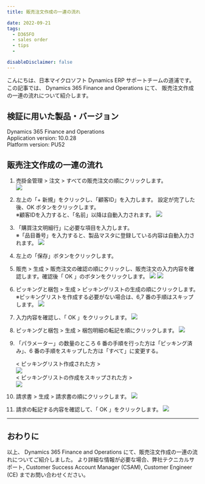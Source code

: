 ```yaml
---
title: 販売注文作成の一連の流れ

date: 2022-09-21
tags:
  - D365FO
  - sales order
  - tips
  - 

disableDisclaimer: false
---
```



こんにちは、日本マイクロソフト Dynamics ERP サポートチームの道浦です。  
この記事では、 Dynamics 365 Finance and Operations にて、 販売注文作成の一連の流れについて紹介します。


<!-- more -->
## 検証に用いた製品・バージョン
Dynamics 365 Finance and Operations      
Application version: 10.0.28    
Platform version: PU52  


## 販売注文作成の一連の流れ

1. 売掛金管理 > 注文 > すべての販売注文の順にクリックします。  
    ![](./how-to-create-sales-order/step1.png)

2. 左上の「+ 新規」をクリックし、「顧客ID」を入力します。
    設定が完了した後、OK ボタンをクリックします。  
    ※顧客IDを入力すると、「名前」以降は自動入力されます。
    ![](./how-to-create-sales-order/step2.png)


3. 「購買注文明細行」に必要な項目を入力します。  
    ※「品目番号」を入力すると、製品マスタに登録している内容は自動入力されます。
    ![](./how-to-create-sales-order/step3.png)


4. 左上の「保存」ボタンをクリックします。


5. 販売 > 生成 > 販売注文の確認の順にクリックし、販売注文の入力内容を確認します。確認後「 OK 」のボタンをクリックします。
    ![](./how-to-create-sales-order/step5.png) 
    ![](./how-to-create-sales-order/step5-1.png) 


<!-- ピッキングリストの転記を追加 -->
6. ピッキングと梱包 > 生成 > ピッキングリストの生成の順にクリックします。  
※ピッキングリストを作成する必要がない場合は、6,7 番の手順はスキップします。
    ![](./how-to-create-sales-order/step6.png) 

7. 入力内容を確認し、「 OK 」をクリックします。
    ![](./how-to-create-sales-order/step7.png) 


8. ピッキングと梱包 > 生成 > 梱包明細の転記を順にクリックします。
    ![](./how-to-create-sales-order/step8.png) 


9. 「パラメーター」の数量のところ 6 番の手順を行った方は「ピッキング済み」、6 番の手順をスキップした方は「すべて」に変更する。  

    < ピッキングリスト作成された方 >  
    ![](./how-to-create-sales-order/step9-1.png)   
    < ピッキングリストの作成をスキップされた方 >  
    ![](./how-to-create-sales-order/step9-2.png) 


    <!-- ピッキングリストの転記を追加した人は「ピッキング済みのまま」 -->

10. 請求書 > 生成 > 請求書の順にクリックします。
    ![](./how-to-create-sales-order/step10.png)

11. 請求の転記する内容を確認して、「 OK 」をクリックします。
    ![](./how-to-create-sales-order/step11.png)


---
## おわりに  

以上、 Dynamics 365 Finance and Operations にて、販売注文作成の一連の流れについてご紹介しました。
より詳細な情報が必要な場合、弊社テクニカルサポート, Customer Success Account Manager (CSAM), Customer Engineer (CE) までお問い合わせください。
